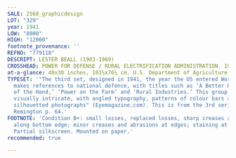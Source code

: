 ```yaml
---
SALE: 2568_graphicdesign
LOT: "329"
year: 1941
LOW: "8000"
HIGH: "12000"
footnote_provenance: ''
REFNO: "779118"
DESCRIPT: LESTER BEALL (1903-1969)
CROSSHEAD: POWER FOR DEFENSE / RURAL ELECTRIFICATION ADMINISTRATION. 1941.
at-a-glance: 40x30 inches, 101½x76¼ cm. U.S. Department of Agriculture.
TYPESET: '"The third set, designed in 1941, the year the US entered World War II,
  makes references to national defence, with titles such as ‘A Better Home,’ ‘A Turn
  of the Hand,’ ‘Power on the Farm’ and ‘Rural Industries.’ This group is the most
  visually intricate, with angled typography, patterns of colour bars and dots, and
  silhouetted photographs" (Eyemagazine.com). This is from the 3rd series. Beall 120,
  Remington p. 64.'
FOOTNOTE: 'Condition B+: small losses, replaced losses, sharp creases and abrasions
  along bottom edge; minor creases and abrasions at edges; staining at left edge.
  Partial silkscreen. Mounted on paper.'
recommended: true

---
```

